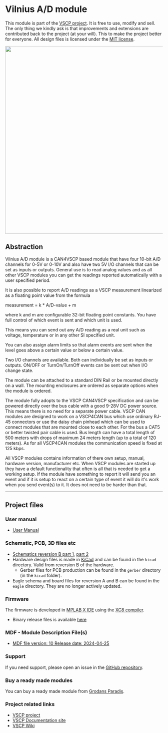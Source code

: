 # Vilnius A/D module

This module is part of the [VSCP project](https://www.vscp.org).  It is free to use, modify and sell. The only thing we kindly ask is that improvements and extensions are contributed back to the project (at your will). This to make the project better for everyone. All design files is licensed under the [MIT license](https://en.wikipedia.org/wiki/MIT_License).

<img src="http://www.grodansparadis.com/vilnius/docs/images/vilnius2_small.png" width="600">

## Abstraction

Vilnius A/D module is a CAN4VSCP based module that have four 10-bit A/D channels for 0-5V or 0-10V and also have two 5V I/O channels that can be set as inputs or outputs. General use is to read analog values and as all other VSCP modules you can get the readings reported automatically with a user specified period.

It is also possible to report A/D readings as a VSCP measurement linearized as a floating point value from the formula

measurement = k * A/D-value + m

where k and m are configurable 32-bit floating point constants. You have full control of which event is sent and which unit is used.

This means you can send out any A/D reading as a real unit such as voltage, temperature or in any other SI specified unit.

You can also assign alarm limits so that alarm events are sent when the level goes above a certain value or below a certain value.

Two I/O channels are available. Both can individually be set as inputs or outputs. ON/OFF or TurnOn/TurnOff events can be sent out when I/O change state.

The module can be attached to a standard DIN Rail or be mounted directly on a wall. The mounting enclosures are ordered as separate options when the module is ordered.

The module fully adopts to the VSCP CAN4VSCP specification and can be powered directly over the bus cable with a good 9-28V DC power source. This means there is no need for a separate power cable. VSCP CAN modules are designed to work on a VSCP4CAN bus which use ordinary RJ-45 connectors or use the daisy chain pinhead which can be used to connect modules that are mounted close to each other. For the bus a CAT5 or better twisted pair cable is used. Bus length can have a total length of 500 meters with drops of maximum 24 meters length (up to a total of 120 meters). As for all VSCP4CAN modules the communication speed is fixed at 125 kbps.

All VSCP modules contains information of there own setup, manual, hardware version, manufacturer etc. When VSCP modules are started up they have a default functionality that often is all that is needed to get a working setup. If the module have something to report it will send you an event and if it is setup to react on a certain type of event it will do it's work when you send event(s) to it. It does not need to be harder than that. 

---

## Project files

### User manual
  * [User Manual](https://grodansparadis.github.io/can4vscp-vilnius/#)

### Schematic, PCB, 3D files etc
  * [Schematics reversion B part 1](https://raw.githubusercontent.com/grodansparadis/can4vscp-vilnius/refs/heads/master/eagle/vilnius_sch1_rev_B.png), [part 2](https://raw.githubusercontent.com/grodansparadis/can4vscp-vilnius/refs/heads/master/eagle/vilnius_sch2_rev_B.png)
 * Hardware design files is made in [KiCad](https://kicad.org) and can be found in the `kicad` directory. Valid from reversion B of the hardware.
   * Gerber files for PCB production can be found in the `gerber` directory (in the `kicad` folder).
 * Eagle schema and board files for reversion A and B can be found in the `eagle` directory. They are no longer actively updated.

 ### Firmware

 The firmware is developed in [MPLAB X IDE](https://www.microchip.com/mplab/mplab-x-ide) using the [XC8 compiler](https://www.microchip.com/mplab/compilers).

  * Binary release files is available [here](https://github.com/grodansparadis/can4vscp-vilnius/releases)

### MDF - Module Description File(s)
  * [MDF file version: 10 Release date: 2024-04-25](http://www.eurosource.se/vilnius_1.xml)

### Support
If you need support, please open an issue in the [GitHub repository](https://github.com/grodansparadis/can4vscp-vilnius/issues).

### Buy a ready made modules
You can buy a ready made module from [Grodans Paradis](http://www.grodansparadis.com).

### Project related links
  * [VSCP project](https://www.vscp.org)
  * [VSCP Documentation site](https://docs.vscp.org/)
  * [VSCP Wiki](https://github.com/grodansparadis/vscp/wiki)


